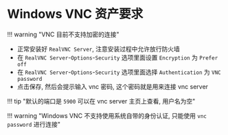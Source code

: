 # Windows VNC 资产要求

!!! warning "VNC 目前不支持加密的连接"
- 正常安装好 `RealVNC Server`, 注意安装过程中允许放行防火墙
- 在 `RealVNC Server`-`Options`-`Security` 选项里面设置 `Encryption` 为 `Prefer off`
- 在 `RealVNC Server`-`Options`-`Security` 选项里面选择 `Authentication` 为 `VNC password`
- 点击保存, 然后会提示输入 vnc 密码, 这个密码就是用来连接 vnc server

!!! tip "默认的端口是 `5900` 可以在 vnc server 主页上查看, 用户名为空"

!!! warning "Windows VNC 不支持使用系统自带的身份认证, 只能使用 `vnc password` 进行连接"
